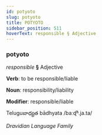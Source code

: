 ```yaml
---
id: potyoto
slug: potyoto
title: POTYOTO
sidebar_position: 511
hoverText: responsible § Adjective
---
```


### potyoto

*responsible* **§** Adjective

**Verb**: to be responsible/liable

**Noun**: responsibility/liability

**Modifier**: responsible/liable

Teluguబాధ్యత bādhyata /baːɖʱ.ja.ta/

*Dravidian Language Family*